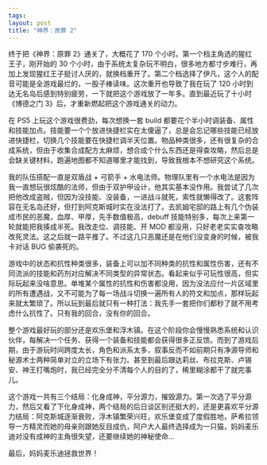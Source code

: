 ```yaml
---
tags: 
layout: post
title: "神界：原罪 2"
---
```


终于把《神界：原罪 2》通关了，大概花了 170 个小时。第一个档主角选的猩红王子，刚开始的 30 个小时，由于系统太复杂玩不明白，很多地方都寸步难行，再加上发现猩红王子挺讨人厌的，就换档重开了。第二个档选择了伊凡，这个人的配音可能是全游戏最烂的，一股子棒读味。这次重开也导致了我在玩了 120 小时到达无名岛后感到特别疲劳，一下就把这个游戏放了一年多。直到最近玩了十小时《博德之门 3》后，才重新燃起把这个游戏通关的动力。

在 PS5 上玩这个游戏很费劲，每次想换一套 build 都要花个半小时调装备、属性和技能加点。技能要一个个放进快捷栏实在太傻逼了，总是会忘记哪些技能已经放进快捷栏，切换几个技能要在快捷栏调半天位置。物品种类很多，还有很复杂的合成系统，但由于收集合成配方太麻烦，想合成个什么东西还是得查攻略，然后总是会缺关键材料，跑遍地图都不知道哪里才能找到，导致我根本不想研究这个系统。

我的队伍搭配一直是双盾战 + 弓箭手 + 水电法师。物理队里有一个水电法是因为我一直想玩很炫酷的法师，但由于双护甲设计，他其实基本没作用。我尝试了几次把他改成盗贼，但因为没技能、没装备，一进战斗就死，索性就懒得改了。这套阵容在无名岛还好，但打到阿克斯城时实在没法打了。去凯姆宅邸的路上有几个伪装成市民的恶魔，血厚、甲厚，先手数值极高，debuff 技能特别多，每次上来第一轮就能把我揍成半死。我改走位、调技能、开 MOD 都没用，只好老老实实查攻略改死灵法。这之后就一路平推了。不过这几只恶魔还是在他们没变身的时候，被我卡对话 BUG 偷袭死的。

游戏中的状态和抗性种类很多，装备上可以加不同种类的抗性和属性伤害，还有不同流派的技能和药剂对应解决不同类型的异常状态。看起来似乎可玩性很高，但实际玩起来没啥意思。单堆某个属性的抗性和伤害都没用，因为没法应付一片区域里的所有遭遇战，又不可能为了每一场战斗切换一遍所有人的符文和加点，那样玩起来就太繁琐了。所以玩到最后就只有一种打法：我先手一套把你们都秒了就不用考虑什么抗性了。只有我的回合，没有你的回合。

整个游戏最好玩的部分还是欢乐堡和浮木镇。在这个阶段你会慢慢熟悉系统和认识伙伴，每解决一个任务、获得一个装备和技能都会获得很多正反馈。而到了游戏后期，由于游玩时间跨度太长，角色和派系太多，叙事反而不如前期只有净源导师和秘源术士两种简单对立的立场下有张力。甚至到最后跟达莉丝、布拉克斯、卢锡安、神王打嘴炮时，我已经完全分不清每个人的目的了，稀里糊涂都干了就完事儿。

这个游戏一共有三个结局：化身成神，平分源力，摧毁源力。第一次选了平分源力，然后又看了下化身成神，两个结局的后日谈区别还挺大的，还是更喜欢平分源力结局：阿克斯城逐渐衰败，浮木镇繁荣兴旺，欢乐堡变成了度假胜地，萨希拉领导一方精灵而她的母亲则跟她反目成仇，阿户大人最终选择成为一只猫，妈妈麦乐迪对没有成神的主角很失望，还要继续她的神秘使命...

最后，妈妈麦乐迪拯救世界！